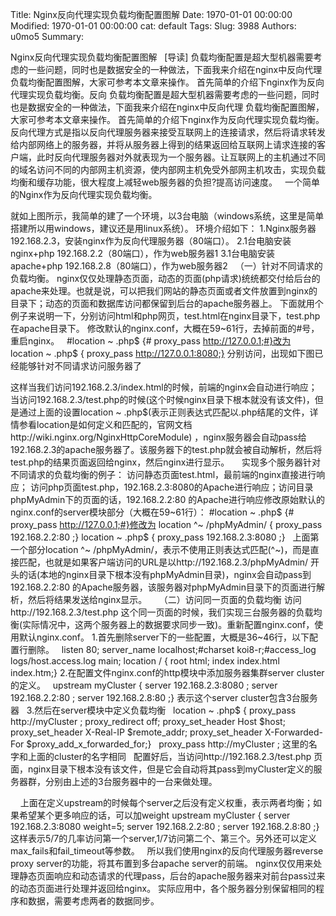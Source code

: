 Title: Nginx反向代理实现负载均衡配置图解
Date: 1970-01-01 00:00:00
Modified: 1970-01-01 00:00:00
cat: default
Tags: 
Slug: 3988
Authors: u0mo5 
Summary: 

Nginx反向代理实现负载均衡配置图解
 
[导读] 负载均衡配置是超大型机器需要考虑的一些问题，同时也是数据安全的一种做法，下面我来介绍在nginx中反向代理 负载均衡配置图解，大家可参考本文章来操作。 首先简单的介绍下nginx作为反向代理实现负载均衡。反向
负载均衡配置是超大型机器需要考虑的一些问题，同时也是数据安全的一种做法，下面我来介绍在nginx中反向代理 负载均衡配置图解，大家可参考本文章来操作。
首先简单的介绍下nginx作为反向代理实现负载均衡。
反向代理方式是指以反向代理服务器来接受互联网上的连接请求，然后将请求转发给内部网络上的服务器，并将从服务器上得到的结果返回给互联网上请求连接的客户端，此时反向代理服务器对外就表现为一个服务器。让互联网上的主机通过不同的域名访问不同的内部网主机资源，使内部网主机免受外部网主机攻击，实现负载均衡和缓存功能，很大程度上减轻web服务器的负担?提高访问速度。
 
一个简单的Nginx作为反向代理实现负载均衡。

就如上图所示，我简单的建了一个环境，以3台电脑（windows系统，这里是简单搭建所以用windows，建议还是用linux系统）。
环境介绍如下：
1.Nginx服务器192.168.2.3，安装nginx作为反向代理服务器（80端口）。
2.1台电脑安装nginx+php 192.168.2.2（80端口），作为web服务器1
3.1台电脑安装apache+php 192.168.2.8（80端口），作为web服务器2
 
（一）针对不同请求的负载均衡。
nginx仅仅处理静态页面，动态的页面(php请求)统统都交付给后台的apache来处理。也就是说，可以把我们网站的静态页面或者文件放置到nginx的目录下；动态的页面和数据库访问都保留到后台的apache服务器上。
下面就用个例子来说明一下，分别访问html和php网页，test.html在nginx目录下，test.php在apache目录下。
修改默认的nginx.conf，大概在59~61行，去掉前面的#号，重启nginx。
 
#location ~ .php$ {#    proxy_pass   http://127.0.0.1;#}改为        location ~ .php$ {            proxy_pass   http://127.0.0.1:8080;}
分别访问，出现如下图已经能够针对不同请求访问服务器了
 

这样当我们访问192.168.2.3/index.html的时候，前端的nginx会自动进行响应；当访问192.168.2.3/test.php的时候(这个时候nginx目录下根本就没有该文件)，但是通过上面的设置location ~ .php$(表示正则表达式匹配以.php结尾的文件，详情参看location是如何定义和匹配的，官网文档http://wiki.nginx.org/NginxHttpCoreModule) ，nginx服务器会自动pass给192.168.2.3的apache服务器了。该服务器下的test.php就会被自动解析，然后将test.php的结果页面返回给nginx，然后nginx进行显示。
 
 
实现多个服务器针对不同请求的负载均衡的例子：
访问静态页面test.html，最前端的nginx直接进行响应；
访问php页面test.php，192.168.2.3:8080的Apache进行响应；访问目录phpMyAdmin下的页面的话，192.168.2.2:80 的Apache进行响应修改原始默认的nginx.conf的server模块部分（大概在59~61行）：
#location ~ .php$ {#    proxy_pass   http://127.0.0.1;#}修改为        location ^~ /phpMyAdmin/ {             proxy_pass 192.168.2.2:80 ;}        location ~ .php$ {              proxy_pass 192.168.2.3:8080 ;}
 
上面第一个部分location ^~ /phpMyAdmin/，表示不使用正则表达式匹配(^~)，而是直接匹配，也就是如果客户端访问的URL是以http://192.168.2.3/phpMyAdmin/ 开头的话(本地的nginx目录下根本没有phpMyAdmin目录)，nginx会自动pass到192.168.2.2:80 的Apache服务器，该服务器对phpMyAdmin目录下的页面进行解析，然后将结果发送给nginx显示。
 
 
（二）访问同一页面的负载均衡
访问http://192.168.2.3/test.php 这个同一页面的时候，我们实现三台服务器的负载均衡(实际情况中，这两个服务器上的数据要求同步一致)。重新配置nginx.conf，使用默认nginx.conf。
1.首先删除server下的一些配置，大概是36~46行，以下配置行删除。
 
listen       80;        server_name  localhost;#charset koi8-r;#access_log  logs/host.access.log  main;        location / {            root   html;            index  index.html index.htm;}
2.在配置文件nginx.conf的http模块中添加服务器集群server cluster的定义。
 
upstream myCluster {        server 192.168.2.3:8080 ;        server 192.168.2.2:80 ;        server 192.168.2.8:80 ;}
表示这个server cluster包含3台服务器
 
3.然后在server模块中定义负载均衡
 
location ~ .php$ {        proxy_pass http://myCluster ;         proxy_redirect off;         proxy_set_header Host $host;        proxy_set_header X-Real-IP $remote_addr;        proxy_set_header X-Forwarded-For $proxy_add_x_forwarded_for;}
 
proxy_pass http://myCluster ; 这里的名字和上面的cluster的名字相同
 
配置好后，当访问http://192.168.2.3/test.php 页面，nginx目录下根本没有该文件，但是它会自动将其pass到myCluster定义的服务器群，分别由上述的3台服务器中的一台来做处理。

 
 
上面在定义upstream的时候每个server之后没有定义权重，表示两者均衡；如果希望某个更多响应的话，可以加weight
upstream myCluster {        server 192.168.2.3:8080 weight=5;        server 192.168.2.2:80 ;        server 192.168.2.8:80 ;}
 
这样表示5/7的几率访问第一个server,1/7访问第二个、第三个。另外还可以定义max_fails和fail_timeout等参数。
 
所以我们使用nginx的反向代理服务器reverse proxy server的功能，将其布置到多台apache server的前端。
nginx仅仅用来处理静态页面响应和动态请求的代理pass，后台的apache服务器来对前台pass过来的动态页面进行处理并返回给nginx。
实际应用中，各个服务器分别保留相同的程序和数据，需要考虑两者的数据同步。 























































